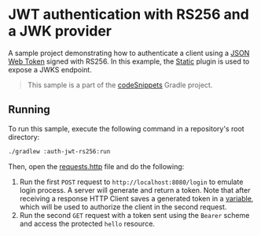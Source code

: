 # JWT authentication with RS256 and a JWK provider
A sample project demonstrating how to authenticate a client using a [JSON Web Token](https://ktor.io/docs/jwt.html) signed with RS256. In this example, the [Static](https://ktor.io/docs/serving-static-content.html) plugin is used to expose a JWKS endpoint.
> This sample is a part of the [codeSnippets](../../README.md) Gradle project.

## Running
To run this sample, execute the following command in a repository's root directory:
```bash
./gradlew :auth-jwt-rs256:run
```

Then, open the [requests.http](requests.http) file and do the following:
1. Run the first `POST` request to `http://localhost:8080/login` to emulate login process. A server will generate and return a token. Note that after receiving a response HTTP Client saves a generated token in a [variable](https://www.jetbrains.com/help/idea/http-response-handling-examples.html#script-var-example), which will be used to authorize the client in the second request.
2. Run the second `GET` request with a token sent using the `Bearer` scheme and access the protected `hello` resource.

